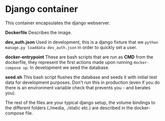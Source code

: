 # Django container

This container encapsulates the django webserver. 

**Dockerfile** Describes the image.

**dev_auth.json** Used in development, this is a django fixture that we ```python manage.py loaddata dev_auth.json```
in order to quickly set a user.

**docker-entrypoint** These are bash scripts that are run as **CMD** from the dockerfile,
they represent the first actions made upon running ```docker-compose up```. In development we seed the database.
 
**seed.sh** This bash script flushes the database and seeds it with initial test data for development purposes. Don't 
run this in production (even if you do there is an environment variable check that prevents you - and berates you).

The rest of the files are your typical django setup, the volume bindings to the different folders (./media, ./static etc.)
are described in the docker-compose file.